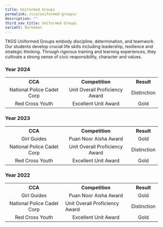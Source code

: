 ```yaml
---
title: Uniformed Groups
permalink: /cca/uniformed-groups/
description: ""
third_nav_title: Uniformed Groups
variant: markdown
---
```

<p>TKGS Uniformed Groups embody discipline, determination, and teamwork. Our students develop crucial life skills including leadership, resilience and strategic thinking. Through rigorous training and learning experiences, they cultivate a strong sense of civic responsibility, character and values.</p>
<h3>Year 2024</h3><table>
<tbody>
	<tr>
	<th style="text-align: center;">CCA</th>
	<th style="text-align: center;">Competition</th>
	<th style="text-align: center;">Result</th>
		</tr>
		<tr>
			<td style="vertical-align: middle; text-align: center;">National Police Cadet Corp</td>
			<td style="vertical-align: middle; text-align: center;">Unit Overall Proficiency Award</td>
			<td style="vertical-align: middle; text-align: center;">Distinction</td>
	</tr>
	<tr>
			<td style="vertical-align: middle; text-align: center;">Red Cross Youth</td>
			<td style="vertical-align: middle; text-align: center;">Excellent Unit Award</td>
			<td style="vertical-align: middle; text-align: center;">Gold</td>
	</tr>
	</tbody>
</table>

<h3>Year 2023</h3><table>
<tbody>
	<tr>
	<th style="text-align: center;">CCA</th>
	<th style="text-align: center;">Competition</th>
	<th style="text-align: center;">Result</th>
		</tr>
		<tr>
			<td style="vertical-align: middle; text-align: center;">Girl Guides</td>
			<td style="vertical-align: middle; text-align: center;">Puan Noor Aisha Award</td>
			<td style="vertical-align: middle; text-align: center;">Gold</td>
	</tr><tr>
			<td style="vertical-align: middle; text-align: center;">National Police Cadet Corp</td>
			<td style="vertical-align: middle; text-align: center;">Unit Overall Proficiency Award</td>
			<td style="vertical-align: middle; text-align: center;">Distinction</td>
	</tr>
	<tr>
			<td style="vertical-align: middle; text-align: center;">Red Cross Youth</td>
			<td style="vertical-align: middle; text-align: center;">Excellent Unit Award</td>
			<td style="vertical-align: middle; text-align: center;">Gold</td>
	</tr>
	</tbody>
</table>
<h3>Year 2022</h3><table>
<tbody>
	<tr>
	<th style="text-align: center;">CCA</th>
	<th style="text-align: center;">Competition</th>
	<th style="text-align: center;">Result</th>
		</tr>
		<tr>
			<td style="vertical-align: middle; text-align: center;">Girl Guides</td>
			<td style="vertical-align: middle; text-align: center;">Puan Noor Aisha Award</td>
			<td style="vertical-align: middle; text-align: center;">Gold</td>
	</tr><tr>
			<td style="vertical-align: middle; text-align: center;">National Police Cadet Corp</td>
			<td style="vertical-align: middle;">Unit Overall Proficiency Award</td>
			<td style="vertical-align: middle; text-align: center;">Distinction</td>
	</tr>
	<tr>
			<td style="vertical-align: middle; text-align: center;">Red Cross Youth</td>
			<td style="vertical-align: middle; text-align: center;">Excellent Unit Award</td>
			<td style="vertical-align: middle; text-align: center;">Gold</td>
	</tr>
	</tbody>
</table>
